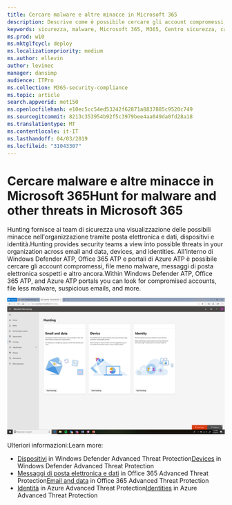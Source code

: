 ```yaml
---
title: Cercare malware e altre minacce in Microsoft 365
description: Descrive come è possibile cercare gli account compromessi, il file con meno malware, i messaggi di posta elettronica sospetti e altro ancora.
keywords: sicurezza, malware, Microsoft 365, M365, Centro sicurezza, caccia, caccia, Windows Defender ATP, Office 365 ATP, Azure ATP
ms.prod: w10
ms.mktglfcycl: deploy
ms.localizationpriority: medium
ms.author: ellevin
author: levinec
manager: dansimp
audience: ITPro
ms.collection: M365-security-compliance
ms.topic: article
search.appverid: met150
ms.openlocfilehash: e10ec5cc54ed53242f62871a8837885c9520c749
ms.sourcegitcommit: 8213c353954b92f5c3979bee4aa049da0fd28a18
ms.translationtype: MT
ms.contentlocale: it-IT
ms.lasthandoff: 04/03/2019
ms.locfileid: "31043307"
---
```

# <a name="hunt-for-malware-and-other-threats-in-microsoft-365"></a><span data-ttu-id="edc6b-104">Cercare malware e altre minacce in Microsoft 365</span><span class="sxs-lookup"><span data-stu-id="edc6b-104">Hunt for malware and other threats in Microsoft 365</span></span>

<span data-ttu-id="edc6b-105">Hunting fornisce ai team di sicurezza una visualizzazione delle possibili minacce nell'organizzazione tramite posta elettronica e dati, dispositivi e identità.</span><span class="sxs-lookup"><span data-stu-id="edc6b-105">Hunting provides security teams a view into possible threats in your organization across email and data, devices, and identities.</span></span> <span data-ttu-id="edc6b-106">All'interno di Windows Defender ATP, Office 365 ATP e portali di Azure ATP è possibile cercare gli account compromessi, file meno malware, messaggi di posta elettronica sospetti e altro ancora.</span><span class="sxs-lookup"><span data-stu-id="edc6b-106">Within Windows Defender ATP, Office 365 ATP, and Azure ATP portals you can look for compromised accounts, file less malware, suspicious emails, and more.</span></span>

![Pagina di caccia](./media/security-docs/hunt.png)

<span data-ttu-id="edc6b-108">Ulteriori informazioni:</span><span class="sxs-lookup"><span data-stu-id="edc6b-108">Learn more:</span></span>

* <span data-ttu-id="edc6b-109">[Dispositivi](https://docs.microsoft.com/en-us/windows/security/threat-protection/windows-defender-atp/advanced-hunting-windows-defender-advanced-threat-protection) in Windows Defender Advanced Threat Protection</span><span class="sxs-lookup"><span data-stu-id="edc6b-109">[Devices](https://docs.microsoft.com/en-us/windows/security/threat-protection/windows-defender-atp/advanced-hunting-windows-defender-advanced-threat-protection) in Windows Defender Advanced Threat Protection</span></span>
* <span data-ttu-id="edc6b-110">[Messaggi di posta elettronica e dati](https://docs.microsoft.com/en-us/office365/securitycompliance/office-365-atp) in Office 365 Advanced Threat Protection</span><span class="sxs-lookup"><span data-stu-id="edc6b-110">[Email and data](https://docs.microsoft.com/en-us/office365/securitycompliance/office-365-atp) in Office 365 Advanced Threat Protection</span></span>
* <span data-ttu-id="edc6b-111">[Identità](https://docs.microsoft.com/en-us/azure-advanced-threat-protection/investigate-a-user) in Azure Advanced Threat Protection</span><span class="sxs-lookup"><span data-stu-id="edc6b-111">[Identities](https://docs.microsoft.com/en-us/azure-advanced-threat-protection/investigate-a-user) in Azure Advanced Threat Protection</span></span>
